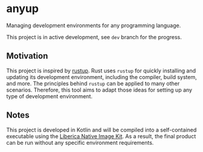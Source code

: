 # anyup

Managing development environments for any programming language.

This project is in active development, see `dev` branch for the progress.

## Motivation

This project is inspired by [rustup](https://rustup.rs/). Rust uses `rustup` for quickly installing and updating its development environment, including the compiler, build system, and more. The principles behind `rustup` can be applied to many other scenarios. Therefore, this tool aims to adapt those ideas for setting up any type of development environment.

## Notes

This project is developed in Kotlin and will be compiled into a self-contained executable using the [Liberica Native Image Kit](https://bell-sw.com/pages/downloads/native-image-kit/). As a result, the final product can be run without any specific environment requirements.
